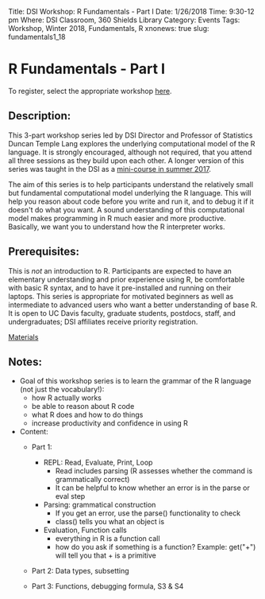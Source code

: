 Title:  DSI Workshop: R Fundamentals - Part I
Date: 1/26/2018
Time: 9:30-12 pm
Where: DSI Classroom, 360 Shields Library
Category: Events
Tags: Workshop, Winter 2018, Fundamentals, R
xnonews: true
slug: fundamentals1_18

# R Fundamentals - Part I

To register, select the appropriate workshop [here](https://forms.library.ucdavis.edu/classes/descriptions.php#class174).

## Description:
This 3-part workshop series led by DSI Director and Professor of Statistics Duncan Temple Lang explores the underlying computational model of the R language. It is strongly encouraged, although not required, that you attend all three sessions as they build upon each other. A longer version of this series was taught in the DSI as a [mini-course in summer 2017](http://dsi.ucdavis.edu/posts/Workshop/RFundamental20170711.html). 

The aim of this series is to help participants understand the
relatively small but fundamental computational model underlying the R
language. This will help you reason about code before you write
and run it, and to debug it if it doesn't do what you want.  A sound
understanding of this computational model makes programming in R much
easier and more productive. Basically, we want you to understand how
the R interpreter works. 

## Prerequisites:
This is *not* an introduction to R. Participants are expected to have an
elementary understanding and prior experience using R, be comfortable 
with basic R syntax, and to have it pre-installed and running on their laptops. 
This series is appropriate for motivated beginners as well as intermediate 
to advanced users who want a better understanding of base R. It is open
to UC Davis faculty, graduate students, postdocs, staff, and undergraduates; 
DSI affiliates receive priority registration.

[Materials](https://github.com/dsidavis/RFundamentals)

## Notes:
* Goal of this workshop series is to learn the grammar of the R language (not just the vocabulary!):
	* how R actually works
	* be able to reason about R code
	* what R does and how to do things
	* increase productivity and confidence in using R
* Content:
	* Part 1: 
		* REPL: Read, Evaluate, Print, Loop
			* Read includes parsing (R assesses whether the command is grammatically correct)
			* It can be helpful to know whether an error is in the parse or eval step
		* Parsing: grammatical construction
			* If you get an error, use the parse() functionality to check
			* class() tells you what an object is
		* Evaluation, Function calls
			* everything in R is a function call
			* how do you ask if something is a function? Example: get("+") will tell you that + is a primitive
			
		
		
		
		
	* Part 2: Data types, subsetting
	* Part 3: Functions, debugging formula, S3 & S4

	